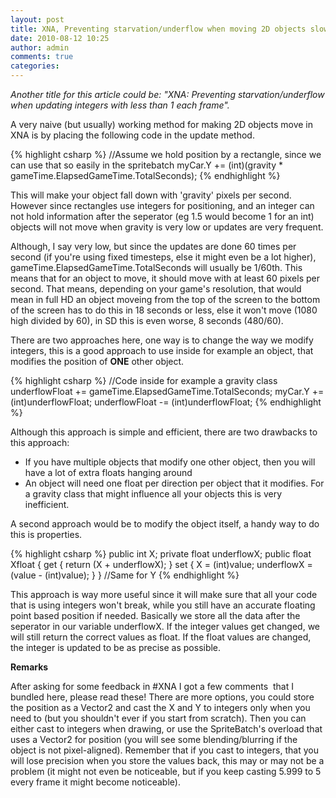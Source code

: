 ```yaml
---
layout: post
title: XNA, Preventing starvation/underflow when moving 2D objects slower than 1 pixel per frame
date: 2010-08-12 10:25
author: admin
comments: true
categories:
---
```

<em>Another title for this article could be: "XNA: Preventing starvation/underflow when updating integers with less than 1 each frame".</em>

A very naive (but usually) working method for making 2D objects move in XNA is by placing the following code in the update method.

{% highlight csharp %}
//Assume we hold position by a rectangle, since we can use that so easily in the spritebatch
myCar.Y += (int)(gravity * gameTime.ElapsedGameTime.TotalSeconds);
{% endhighlight %}

This will make your object fall down with 'gravity' pixels per second. However since rectangles use integers for positioning, and an integer can not hold information after the seperator (eg 1.5 would become 1 for an int) objects will not move when gravity is very low or updates are very frequent.

Although, I say very low, but since the updates are done 60 times per second (if you're using fixed timesteps, else it might even be a lot higher), gameTime.ElapsedGameTime.TotalSeconds will usually be 1/60th. This means that for an object to move, it should move with at least 60 pixels per second. That means, depending on your game's resolution, that would mean in full HD an object moveing from the top of the screen to the bottom of the screen has to do this in 18 seconds or less, else it won't move (1080 high divided by 60), in SD this is even worse, 8 seconds (480/60).

There are two approaches here, one way is to change the way we modify integers, this is a good approach to use inside for example an object, that modifies the position of <strong>ONE</strong> other object.

{% highlight csharp %}
//Code inside for example a gravity class
underflowFloat += gameTime.ElapsedGameTime.TotalSeconds;
myCar.Y += (int)underflowFloat;
underflowFloat -= (int)underflowFloat;
{% endhighlight %}

Although this approach is simple and efficient, there are two drawbacks to this approach:
<ul>
	<li>If you have multiple objects that modify one other object, then you will have a lot of extra floats hanging around</li>
	<li>An object will need one float per direction per object that it modifies. For a gravity class that might influence all your objects this is very inefficient.</li>
</ul>
A second approach would be to modify the object itself, a handy way to do this is properties.

{% highlight csharp %}
public int X;
private float underflowX;
public float Xfloat
{
    get { return (X + underflowX); }
    set
    {
        X = (int)value;
        underflowX = (value - (int)value);
    }
}
//Same for Y
{% endhighlight %}

This approach is way more useful since it will make sure that all your code that is using integers won't break, while you still have an accurate floating point based position if needed. Basically we store all the data after the seperator in our variable underflowX.  If the integer values get changed, we will still return the correct values as float. If the float values are changed, the integer is updated to be as precise as possible.

<strong>Remarks</strong>

After asking for some feedback in #XNA I got a few comments  that I bundled here, please read these!
There are more options, you could store the position as a Vector2 and cast the X and Y to integers only when you need to (but you shouldn't ever if you start from scratch). Then you can either cast to integers when drawing, or use the SpriteBatch's overload that uses a Vector2 for position (you will see some blending/blurring if the object is not pixel-aligned). Remember that if you cast to integers, that you will lose precision when you store the values back, this may or may not be a problem (it might not even be noticeable, but if you keep casting 5.999 to 5 every frame it might become noticeable).
